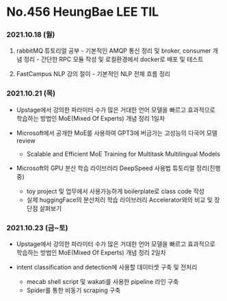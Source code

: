 # No.456 HeungBae LEE TIL

### 2021.10.18 (월)
1. rabbitMQ 튜토리얼 공부
        - 기본적인 AMQP 통신 정리 및 broker, consumer 개념 정리
        - 간단한 RPC 모듈 작성 및 로컬환경에서 docker로 배포 및 테스트

2. FastCampus NLP 강의 절이
        - 기본적인 NLP 전체 흐름 정리



### 2021.10.21 (목)
- Upstage에서 강의한 파라미터 수가 많은 거대한 언어 모델을 빠르고 효과적으로 학습하는 방법인 MoE(Mixed Of Experts) 개념 정리 1일차

- Microsoft에서 공개한 MoE를 사용하여 GPT3에 버금가는 고성능의 다국어 모델 review
    - Scalable and Efficient MoE Training for Multitask Multilingual Models

- Microsoft의 GPU 분산 학습 라이브러리 DeepSpeed 사용법 튜토리얼 정리(진행중)
    - toy project 및 업무에서 사용가능하게 boilerplate로 class code 작성
    - 실제 huggingFace의 분산처리 학습 라이브러리 Accelerator와의 비교 및 장단점 살펴보기


### 2021.10.23 (금~토)
- Upstage에서 강의한 파라미터 수가 많은 거대한 언어 모델을 빠르고 효과적으로 학습하는 방법인 MoE(Mixed Of Experts) 개념 정리 2일차

- intent classification and detection에 사용할 데이터셋 구축 및 전처리
    - mecab shell script 및 wakati를 사용한 pipeline 라인 구축
    - Spider를 통한 비동기 scraping 구축
